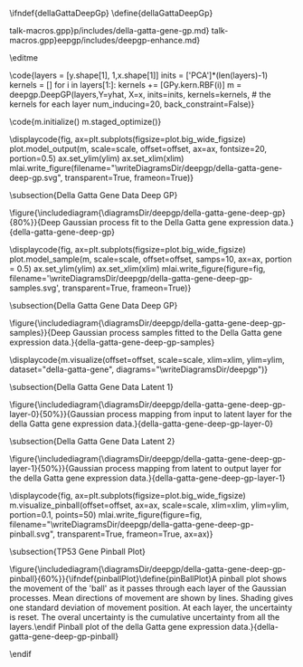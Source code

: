 \ifndef{dellaGattaDeepGp}
\define{dellaGattaDeepGp}

talk-macros.gpp}p/includes/della-gatta-gene-gp.md}
talk-macros.gpp}eepgp/includes/deepgp-enhance.md}

\editme

\code{layers = [y.shape[1], 1,x.shape[1]]
inits = ['PCA']*(len(layers)-1)
kernels = []
for i in layers[1:]:
    kernels += [GPy.kern.RBF(i)]
m = deepgp.DeepGP(layers,Y=yhat, X=x, 
                  inits=inits, 
                  kernels=kernels, # the kernels for each layer
                  num_inducing=20, back_constraint=False)}
				  				  

\code{m.initialize()
m.staged_optimize()}

\displaycode{fig, ax=plt.subplots(figsize=plot.big_wide_figsize)
plot.model_output(m, scale=scale, offset=offset, ax=ax, fontsize=20, portion=0.5)
ax.set_ylim(ylim)
ax.set_xlim(xlim)
mlai.write_figure(filename="\writeDiagramsDir/deepgp/della-gatta-gene-deep-gp.svg", 
            transparent=True, frameon=True)}

\subsection{Della Gatta Gene Data Deep GP}

\figure{\includediagram{\diagramsDir/deepgp/della-gatta-gene-deep-gp}{80%}}{Deep Gaussian process fit to the Della Gatta gene expression data.}{della-gatta-gene-deep-gp}

\displaycode{fig, ax=plt.subplots(figsize=plot.big_wide_figsize)
plot.model_sample(m, scale=scale, offset=offset, samps=10, ax=ax, portion = 0.5)
ax.set_ylim(ylim)
ax.set_xlim(xlim)
mlai.write_figure(figure=fig, filename='\writeDiagramsDir/deepgp/della-gatta-gene-deep-gp-samples.svg', 
                  transparent=True, frameon=True)}

\subsection{Della Gatta Gene Data Deep GP}

\figure{\includediagram{\diagramsDir/deepgp/della-gatta-gene-deep-gp-samples}}{Deep Gaussian process samples fitted to the Della Gatta gene expression data.}{della-gatta-gene-deep-gp-samples}
				

\displaycode{m.visualize(offset=offset, scale=scale, xlim=xlim, ylim=ylim,
            dataset="della-gatta-gene",
            diagrams="\writeDiagramsDir/deepgp")}
			
\subsection{Della Gatta Gene Data Latent 1}

\figure{\includediagram{\diagramsDir/deepgp/della-gatta-gene-deep-gp-layer-0}{50%}}{Gaussian process mapping from input to latent layer for the della Gatta gene expression data.}{della-gatta-gene-deep-gp-layer-0}

\subsection{Della Gatta Gene Data Latent 2}

\figure{\includediagram{\diagramsDir/deepgp/della-gatta-gene-deep-gp-layer-1}{50%}}{Gaussian process mapping from latent to output layer for the della Gatta gene expression data.}{della-gatta-gene-deep-gp-layer-1}

\displaycode{fig, ax=plt.subplots(figsize=plot.big_wide_figsize)
m.visualize_pinball(offset=offset, ax=ax, scale=scale, xlim=xlim, ylim=ylim, portion=0.1, points=50)
mlai.write_figure(figure=fig, filename="\writeDiagramsDir/deepgp/della-gatta-gene-deep-gp-pinball.svg", 
                  transparent=True, frameon=True, ax=ax)}
				  
\subsection{TP53 Gene Pinball Plot}

\figure{\includediagram{\diagramsDir/deepgp/della-gatta-gene-deep-gp-pinball}{60%}}{\ifndef{pinballPlot}\define{pinBallPlot}A pinball plot shows the movement of the 'ball' as it passes through each layer of the Gaussian processes. Mean directions of movement are shown by lines. Shading gives one standard deviation of movement position. At each layer, the uncertainty is reset. The overal uncertainty is the cumulative uncertainty from all the layers.\endif Pinball plot of the della Gatta gene expression data.}{della-gatta-gene-deep-gp-pinball}


\endif
